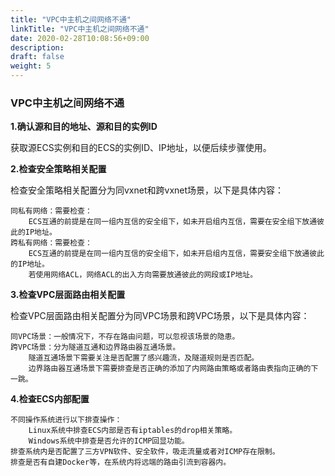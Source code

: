 ```yaml
---
title: "VPC中主机之间网络不通"
linkTitle: "VPC中主机之间网络不通"
date: 2020-02-28T10:08:56+09:00
description:
draft: false
weight: 5
---
```




### VPC中主机之间网络不通


**1.确认源和目的地址、源和目的实例ID**

获取源ECS实例和目的ECS的实例ID、IP地址，以便后续步骤使用。


**2.检查安全策略相关配置**

检查安全策略相关配置分为同vxnet和跨vxnet场景，以下是具体内容：

    同私有网络：需要检查：
        ECS互通的前提是在同一组内互信的安全组下，如未开启组内互信，需要在安全组下放通彼此的IP地址。
    跨私有网络：需要检查：
        ECS互通的前提是在同一组内互信的安全组下，如未开启组内互信，需要安全组下放通彼此的IP地址。
        若使用网络ACL，网络ACL的出入方向需要放通彼此的网段或IP地址。


**3.检查VPC层面路由相关配置**

检查VPC层面路由相关配置分为同VPC场景和跨VPC场景，以下是具体内容：

    同VPC场景：一般情况下，不存在路由问题，可以忽视该场景的隐患。
    跨VPC场景：分为隧道互通和边界路由器互通场景。
        隧道互通场景下需要关注是否配置了感兴趣流，及隧道规则是否匹配。
        边界路由器互通场景下需要排查是否正确的添加了内网路由策略或者路由表指向正确的下一跳。

**4.检查ECS内部配置**

    不同操作系统进行以下排查操作：
        Linux系统中排查ECS内部是否有iptables的drop相关策略。
        Windows系统中排查是否允许的ICMP回显功能。
    排查系统内是否配置了三方VPN软件、安全软件，吸走流量或者对ICMP存在限制。
    排查是否有自建Docker等，在系统内将远端的路由引流到容器内。



​    

